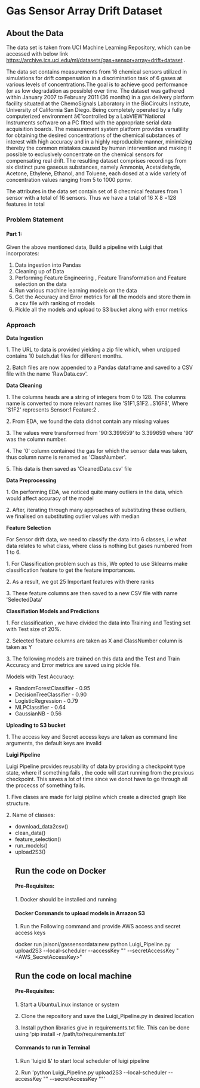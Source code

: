 <h1> Gas Sensor Array Drift Dataset</h1>

<h2>About the Data</h2>

The data set is taken from UCI Machine Learning Repository, which can be accessed with below link https://archive.ics.uci.edu/ml/datasets/gas+sensor+array+drift+dataset . 

The data set contains measurements from 16 chemical sensors utilized in simulations for drift compensation in a discrimination task of 6 gases at various levels of concentrations.The goal is to achieve good performance (or as low degradation as possible) over time.
The dataset was gathered within January 2007 to February 2011 (36 months) in a gas delivery platform facility situated at the ChemoSignals Laboratory in the BioCircuits Institute, University of California San Diego. Being completely operated by a fully computerized environment â€”controlled by a LabVIEW“National Instruments software on a PC fitted with the appropriate serial data acquisition boards. The measurement system platform provides versatility for obtaining the desired concentrations of the chemical substances of interest with high accuracy and in a highly reproducible manner, minimizing thereby the common mistakes caused by human intervention and making it possible to exclusively concentrate on the chemical sensors for compensating real drift.
The resulting dataset comprises recordings from six distinct pure gaseous substances, namely Ammonia, Acetaldehyde, Acetone, Ethylene, Ethanol, and Toluene, each dosed at a wide variety of concentration values ranging from 5 to 1000 ppmv.

The attributes in the data set contain set of 8 checmical features from 1 sensor with a total of 16 sensors. Thus we have a total of     16 X 8 =128 features in total

<h3> Problem Statement </h3>
<h4>Part 1:</h4>

Given the above mentioned data, Build a pipeline with Luigi that incorporates:
 1. Data ingestion into Pandas
 2. Cleaning up of Data
 3. Performing Feature Engineering , Feature Transformation and Feature selection on the data
 4. Run various  machine learning models on the data
 5. Get the Accuracy and Error metrics for all the models and store them in a csv file with ranking of models
 6. Pickle all the models and upload to S3 bucket along with error metrics

<h3> Approach</h3>
 <p><b> Data Ingestion </b><p>
  <p>1. The URL to data is provided yielding a zip file which, when unzipped contains 10 batch.dat files for different months.</p>
  <p>2. Batch files are now appended to a Pandas dataframe and saved to a CSV file with the name 'RawData.csv'.</p>
 <p><b> Data Cleaning </b></p>
 <p>1. The columns heads are a string of integers  from 0 to 128. The columns name is converted to more relevant names like 'S1F1,S1F2...S16F8', Where 'S1F2' represents Sensor:1 Feature:2 .</p>
 <p>2. From EDA, we found the data didnot contain any missing values</p>
 <p>3. The values were transformed from '90:3.399659' to 3.399659 where '90' was the column number.</p>
 <p>4. The '0' column contained the gas for which the sensor data was taken, thus column name is renamed as 'ClassNumber'.</p>
 <p>5. This data is then saved as 'CleanedData.csv' file
 <p><b> Data Preprocessing </b></p> 
 <p>1. On performing EDA, we noticed quite many outliers in the data, which would affect accuracy of the model</p>
 <p>2. After, iterating through many approaches of substituting these outliers, we finalised on substituting outlier values with median </p>
<p><b>Feature Selection</p></b>
<p>For Sensor drift data, we need to classify the data into 6 classes, i.e what data relates to what class, where class is nothing but gases numbered from 1 to 6.</p>
<p>1. For Classification problem such as this, We opted to use Sklearns make classification feature to get the feature importances.</p>
<p>2. As a result, we got 25 Important features with there ranks</p>
<p>3. These feature columns are then saved to a new CSV file with name 'SelectedData'</p>

<p><b>Classifiation Models and Predictions</p></b>
<p>1. For classification , we have divided the data into Training and Testing set with Test size of 20%.</p>
<p>2. Selected feature columns are taken as X and ClassNumber column is taken as Y</p>
<p>3. The following models are trained on this data and the Test and Train Accuracy and Error metrics are saved using pickle file.<p>
<p> Models with Test Accuracy:</p> 
 <ul>
 <li> RandomForestClassifier - 0.95
 <li> DecisionTreeClassifier - 0.90
 <li> LogisticRegression - 0.79
 <li> MLPClassifier - 0.64
 <li> GaussianNB - 0.56
</ul>
<p><b>Uploading to S3 bucket</p></b>
<p>1. The access key and Secret access keys are taken as command line arguments, the default keys are invalid</p>
<p><b> Luigi Pipeline</p></b>
<p> Luigi Pipeline provides reusability of data by providing a checkpoint type state, where if something fails , the code will start running from the previous checkpoint. This saves a lot of time since we donot have to go through all the procecss of something fails.</p>
<p>1. Five clases are made for luigi pipline which create a directed graph like structure.</p>
<p>2. Name of classes:</p>
<ul><li> download_data2csv()</li>
 <li> clean_data()</li>
 <li> feature_selection()</li>
 <li> run_models()</li>
 <li> upload2S3()</li>
 
<h2>Run the code on Docker</h2>

<h4>Pre-Requisites:</h4>
 1. Docker should be installed and running

<h4> Docker Commands to upload models in Amazon S3</h4>
 <p>1. Run the Following command and provide AWS access and secret access keys</p>
 
docker run jaisoni/gassensordata:new python Luigi_Pipeline.py upload2S3 --local-scheduler --accessKey "<AWSAccessKey>" --secretAccessKey "<AWS_SecretAccessKey>"

<h2>Run the code on local machine</h2>
<h4>Pre-Requisites:</h4>
 <p>1. Start a Ubuntu/Linux instance or system</p>
 <p>2. Clone the repository and save the Luigi_Pipeline.py in desired location</p>
 <p>3. Install python libraries give in requirements.txt file. This can be done using 'pip install -r /path/to/requirements.txt'</p>
<h4>Commands to run in Terminal</h4>
 <p>1. Run 'luigid &' to start local scheduler of luigi pipeline</p>
 <p>2. Run 'python Luigi_Pipeline.py upload2S3 --local-scheduler --accessKey "<AWSAccessKey>" --secretAccessKey "<AWS_SecretAccessKey>"'</p>
 
